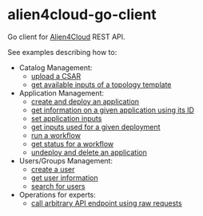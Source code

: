 # alien4cloud-go-client

Go client for [Alien4Cloud](https://github.com/alien4cloud/alien4cloud) REST API.

See examples describing how to:

* Catalog Management:
  * [upload a CSAR](examples/upload-csar/README.md)
  * [get available inputs of a topology template](examples/get-input-parameters/README.md)
* Application Management:
  * [create and deploy an application](examples/create-deploy-app/README.md)
  * [get information on a given application using its ID](examples/get-application-by-id/README.md)
  * [set application inputs](examples/set-input-parameters/README.md)
  * [get inputs used for a given deployment](examples/get-deployment-input-parameters/README.md)
  * [run a workflow](examples/run-workflow/README.md)
  * [get status for a workflow](examples/get-workflow-status/README.md)
  * [undeploy and delete an application](examples/undeploy-delete-app/README.md)
* Users/Groups Management:
  * [create a user](examples/create-user/README.md)
  * [get user information](examples/get-user/README.md)
  * [search for users](examples/search-users/README.md)
* Operations for experts:
  * [call arbitrary API endpoint using raw requests](examples/raw-request/README.md)
